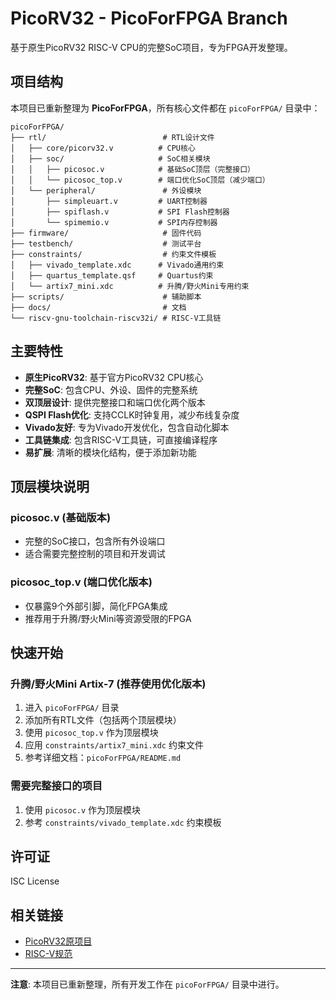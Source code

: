 # PicoRV32 - PicoForFPGA Branch

基于原生PicoRV32 RISC-V CPU的完整SoC项目，专为FPGA开发整理。

## 项目结构

本项目已重新整理为 **PicoForFPGA**，所有核心文件都在 `picoForFPGA/` 目录中：

```
picoForFPGA/
├── rtl/                          # RTL设计文件
│   ├── core/picorv32.v          # CPU核心
│   ├── soc/                     # SoC相关模块
│   │   ├── picosoc.v            # 基础SoC顶层（完整接口）
│   │   └── picosoc_top.v        # 端口优化SoC顶层（减少端口）
│   └── peripheral/               # 外设模块
│       ├── simpleuart.v         # UART控制器
│       ├── spiflash.v           # SPI Flash控制器
│       └── spimemio.v           # SPI内存控制器
├── firmware/                     # 固件代码
├── testbench/                    # 测试平台
├── constraints/                  # 约束文件模板
│   ├── vivado_template.xdc      # Vivado通用约束
│   ├── quartus_template.qsf     # Quartus约束
│   └── artix7_mini.xdc          # 升腾/野火Mini专用约束
├── scripts/                      # 辅助脚本
├── docs/                         # 文档
└── riscv-gnu-toolchain-riscv32i/ # RISC-V工具链
```

## 主要特性

- **原生PicoRV32**: 基于官方PicoRV32 CPU核心
- **完整SoC**: 包含CPU、外设、固件的完整系统
- **双顶层设计**: 提供完整接口和端口优化两个版本
- **QSPI Flash优化**: 支持CCLK时钟复用，减少布线复杂度
- **Vivado友好**: 专为Vivado开发优化，包含自动化脚本
- **工具链集成**: 包含RISC-V工具链，可直接编译程序
- **易扩展**: 清晰的模块化结构，便于添加新功能

## 顶层模块说明

### picosoc.v (基础版本)
- 完整的SoC接口，包含所有外设端口
- 适合需要完整控制的项目和开发调试

### picosoc_top.v (端口优化版本)
- 仅暴露9个外部引脚，简化FPGA集成
- 推荐用于升腾/野火Mini等资源受限的FPGA

## 快速开始

### 升腾/野火Mini Artix-7 (推荐使用优化版本)
1. 进入 `picoForFPGA/` 目录
2. 添加所有RTL文件（包括两个顶层模块）
3. 使用 `picosoc_top.v` 作为顶层模块
4. 应用 `constraints/artix7_mini.xdc` 约束文件
5. 参考详细文档：`picoForFPGA/README.md`

### 需要完整接口的项目
1. 使用 `picosoc.v` 作为顶层模块
2. 参考 `constraints/vivado_template.xdc` 约束模板

## 许可证

ISC License

## 相关链接

- [PicoRV32原项目](https://github.com/cliffordwolf/picorv32)
- [RISC-V规范](https://riscv.org/specifications/)

---

**注意**: 本项目已重新整理，所有开发工作在 `picoForFPGA/` 目录中进行。